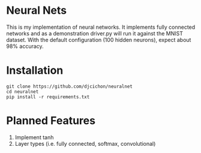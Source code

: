 # Neural Nets

This is my implementation of neural networks.  It implements fully connected networks and as a demonstration driver.py
will run it against the MNIST dataset.  With the default configuration (100 hidden neurons), expect about 98% accuracy.

# Installation

```
git clone https://github.com/djcichon/neuralnet
cd neuralnet
pip install -r requirements.txt
```

# Planned Features

1. Implement tanh
2. Layer types (i.e. fully connected, softmax, convolutional)
